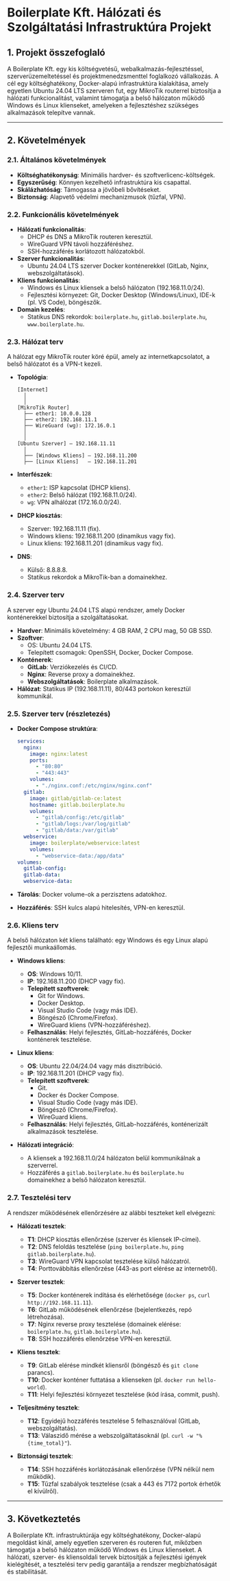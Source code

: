 # Boilerplate Kft. Hálózati és Szolgáltatási Infrastruktúra Projekt

## 1. Projekt összefoglaló

A Boilerplate Kft. egy kis költségvetésű, webalkalmazás-fejlesztéssel, szerverüzemeltetéssel és projektmenedzsmenttel foglalkozó vállalkozás. A cél egy költséghatékony, Docker-alapú infrastruktúra kialakítása, amely egyetlen Ubuntu 24.04 LTS szerveren fut, egy MikroTik routerrel biztosítja a hálózati funkcionalitást, valamint támogatja a belső hálózaton működő Windows és Linux klienseket, amelyeken a fejlesztéshez szükséges alkalmazások telepítve vannak.

---

## 2. Követelmények

### 2.1. Általános követelmények

- **Költséghatékonyság**: Minimális hardver- és szoftverlicenc-költségek.
- **Egyszerűség**: Könnyen kezelhető infrastruktúra kis csapattal.
- **Skálázhatóság**: Támogassa a jövőbeli bővítéseket.
- **Biztonság**: Alapvető védelmi mechanizmusok (tűzfal, VPN).

### 2.2. Funkcionális követelmények

- **Hálózati funkcionalitás**:
  - DHCP és DNS a MikroTik routeren keresztül.
  - WireGuard VPN távoli hozzáféréshez.
  - SSH-hozzáférés korlátozott hálózatokból.
- **Szerver funkcionalitás**:
  - Ubuntu 24.04 LTS szerver Docker konténerekkel (GitLab, Nginx, webszolgáltatások).
- **Kliens funkcionalitás**:
  - Windows és Linux kliensek a belső hálózaton (192.168.11.0/24).
  - Fejlesztési környezet: Git, Docker Desktop (Windows/Linux), IDE-k (pl. VS Code), böngészők.
- **Domain kezelés**:
  - Statikus DNS rekordok: `boilerplate.hu`, `gitlab.boilerplate.hu`, `www.boilerplate.hu`.

### 2.3. Hálózat terv

A hálózat egy MikroTik router köré épül, amely az internetkapcsolatot, a belső hálózatot és a VPN-t kezeli.

- **Topológia**:

  ```ansi
  [Internet]
    │
    │
  [MikroTik Router]
    ├── ether1: 10.0.0.128
    ├── ether2: 192.168.11.1
    ├── WireGuard (wg): 172.16.0.1
    │
    │
  [Ubuntu Szerver] — 192.168.11.11
    │
    ├── [Windows Kliens] — 192.168.11.200
    ├── [Linux Kliens]   — 192.168.11.201
  ```

- **Interfészek**:
  - `ether1`: ISP kapcsolat (DHCP kliens).
  - `ether2`: Belső hálózat (192.168.11.0/24).
  - `wg`: VPN alhálózat (172.16.0.0/24).
- **DHCP kiosztás**:
  - Szerver: 192.168.11.11 (fix).
  - Windows kliens: 192.168.11.200 (dinamikus vagy fix).
  - Linux kliens: 192.168.11.201 (dinamikus vagy fix).
- **DNS**:
  - Külső: 8.8.8.8.
  - Statikus rekordok a MikroTik-ban a domainekhez.

### 2.4. Szerver terv

A szerver egy Ubuntu 24.04 LTS alapú rendszer, amely Docker konténerekkel biztosítja a szolgáltatásokat.

- **Hardver**: Minimális követelmény: 4 GB RAM, 2 CPU mag, 50 GB SSD.
- **Szoftver**:
  - OS: Ubuntu 24.04 LTS.
  - Telepített csomagok: OpenSSH, Docker, Docker Compose.
- **Konténerek**:
  - **GitLab**: Verziókezelés és CI/CD.
  - **Nginx**: Reverse proxy a domainekhez.
  - **Webszolgáltatások**: Boilerplate alkalmazások.
- **Hálózat**: Statikus IP (192.168.11.11), 80/443 portokon keresztül kommunikál.

### 2.5. Szerver terv (részletezés)

- **Docker Compose struktúra**:

  ```yaml
  services:
    nginx:
      image: nginx:latest
      ports:
        - "80:80"
        - "443:443"
      volumes:
        - "./nginx.conf:/etc/nginx/nginx.conf"
    gitlab:
      image: gitlab/gitlab-ce:latest
      hostname: gitlab.boilerplate.hu
      volumes:
        - "gitlab/config:/etc/gitlab"
        - "gitlab/logs:/var/log/gitlab"
        - "gitlab/data:/var/gitlab"
    webservice:
      image: boilerplate/webservice:latest
      volumes:
        - "webservice-data:/app/data"
  volumes:
    gitlab-config:
    gitlab-data:
    webservice-data:
  ```

- **Tárolás**: Docker volume-ok a perzisztens adatokhoz.
- **Hozzáférés**: SSH kulcs alapú hitelesítés, VPN-en keresztül.

### 2.6. Kliens terv

A belső hálózaton két kliens található: egy Windows és egy Linux alapú fejlesztői munkaállomás.

- **Windows kliens**:

  - **OS**: Windows 10/11.
  - **IP**: 192.168.11.200 (DHCP vagy fix).
  - **Telepített szoftverek**:
    - Git for Windows.
    - Docker Desktop.
    - Visual Studio Code (vagy más IDE).
    - Böngésző (Chrome/Firefox).
    - WireGuard kliens (VPN-hozzáféréshez).
  - **Felhasználás**: Helyi fejlesztés, GitLab-hozzáférés, Docker konténerek tesztelése.

- **Linux kliens**:

  - **OS**: Ubuntu 22.04/24.04 vagy más disztribúció.
  - **IP**: 192.168.11.201 (DHCP vagy fix).
  - **Telepített szoftverek**:
    - Git.
    - Docker és Docker Compose.
    - Visual Studio Code (vagy más IDE).
    - Böngésző (Chrome/Firefox).
    - WireGuard kliens.
  - **Felhasználás**: Helyi fejlesztés, GitLab-hozzáférés, konténerizált alkalmazások tesztelése.

- **Hálózati integráció**:
  - A kliensek a 192.168.11.0/24 hálózaton belül kommunikálnak a szerverrel.
  - Hozzáférés a `gitlab.boilerplate.hu` és `boilerplate.hu` domainekhez a belső hálózaton keresztül.

### 2.7. Tesztelési terv

A rendszer működésének ellenőrzésére az alábbi teszteket kell elvégezni:

- **Hálózati tesztek**:

  - **T1**: DHCP kiosztás ellenőrzése (szerver és kliensek IP-címei).
  - **T2**: DNS feloldás tesztelése (`ping boilerplate.hu`, `ping gitlab.boilerplate.hu`).
  - **T3**: WireGuard VPN kapcsolat tesztelése külső hálózatról.
  - **T4**: Porttovábbítás ellenőrzése (443-as port elérése az internetről).

- **Szerver tesztek**:

  - **T5**: Docker konténerek indítása és elérhetősége (`docker ps`, `curl http://192.168.11.11`).
  - **T6**: GitLab működésének ellenőrzése (bejelentkezés, repó létrehozása).
  - **T7**: Nginx reverse proxy tesztelése (domainek elérése: `boilerplate.hu`, `gitlab.boilerplate.hu`).
  - **T8**: SSH hozzáférés ellenőrzése VPN-en keresztül.

- **Kliens tesztek**:

  - **T9**: GitLab elérése mindkét kliensről (böngésző és `git clone` parancs).
  - **T10**: Docker konténer futtatása a klienseken (pl. `docker run hello-world`).
  - **T11**: Helyi fejlesztési környezet tesztelése (kód írása, commit, push).

- **Teljesítmény tesztek**:

  - **T12**: Egyidejű hozzáférés tesztelése 5 felhasználóval (GitLab, webszolgáltatás).
  - **T13**: Válaszidő mérése a webszolgáltatásoknál (pl. `curl -w "%{time_total}"`).

- **Biztonsági tesztek**:
  - **T14**: SSH hozzáférés korlátozásának ellenőrzése (VPN nélkül nem működik).
  - **T15**: Tűzfal szabályok tesztelése (csak a 443 és 7172 portok érhetők el kívülről).

---

## 3. Következtetés

A Boilerplate Kft. infrastruktúrája egy költséghatékony, Docker-alapú megoldást kínál, amely egyetlen szerveren és routeren fut, miközben támogatja a belső hálózaton működő Windows és Linux klienseket. A hálózati, szerver- és kliensoldali tervek biztosítják a fejlesztési igények kielégítését, a tesztelési terv pedig garantálja a rendszer megbízhatóságát és stabilitását.
